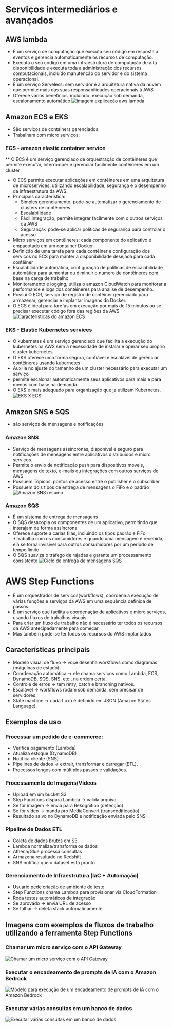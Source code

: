 # Serviços intermediários e avançados

## AWS lambda
* É um serviço de computação que executa seu código em resposta a eventos e gerencia automaticamente os recursos de computação.
* Executa o seu código em uma infraestrutura de computação de alta disponibilidade e executa toda a administração dos recursos computacionais, incluído manutenção do servidor e do sistema operacional.
* É um serviço Serveless: sem servidor é a arquitetura nativa da nuvem que permite mais das suas responsabilidades operacionais à AWS
* Oferece vários benefícios, incluindo: execução sob demanda, escalonamento automático
![imagem explicação aws lambda](images/modulo.png)

## Amazon ECS e EKS
* São serviços de containers gerenciados
* Trabalham com micro serviços:

### ECS - amazon elastic container service
** O ECS é um serviço gerenciado de orquestração de contêineres que permite executar, interromper e gerenciar facilmente contêineres em um cluster
* O ECS permite executar aplicações em contêineres em uma arquitetura de microservices, utilizando escalabilidade, segurança e o desempenho da infraestrutura da AWS.
* Principais característica:
	* Simples gerenciamento, pode-se automatizar o 	gerenciamento de clusters de contêineres
	* Escalabilidade
	* Fácil integração, permite integrar facilmente com o	outros serviços da AWS
	* Segurança< pode-se aplicar políticas de segurança 	para controlar o acesso
* Micro serviços em contêineres; cada componente do aplicativo é empacotado em um container Docker
* Definição de uma tarefa para cada contêiner e configuração dos serviços no ECS para manter a disponibilidade desejada para cada contêiner
* Escalabilidade automática, configuração de politicas de escalabilidade automática para aumentar ou diminuir o numero de contêineres com base na carga de trabalho
* Monitoramento e logging, utiliza o amazon CloudWatch para monitorar a performance e logs dos contêineres para analise de desempenho.
* Possui O ECR, serviço de registro de contêiner gerenciado para armazenar, gerenciar e implantar imagens do Docker.
* O ECS é ideal para tarefas em execução por mais de 15 minutos ou se precisar executar código fora das regiões da AWS
![Características do amazon ECS](assets/modulo7.1.png)

### EKS - Elastic Kubernetes services
* O kubernetes é um serviço gerenciado que facilita a execução do kubernetes na AWS sem a necessidade de instalar e operar seu proprio cluster kubernetes
* O EKS oferece uma forma segura, confiável e escalável de gerenciar contêineres usando kubernetes
* Auxilia no ajuste do tamanho de um cluster necessário para executar um serviço
* permite escalonar automaticamente seus aplicativos para mais e para menos com base na demanda.
* O EKS é mais adequado para organização que ja utilizam Kubernetes.
![EKS X ECS](assets/modulo7.2.png)

## Amazon SNS e SQS
* são serviços de mensagens e notificações

### Amazon SNS
* Serviço de mensagens assíncronas, disponível e seguro para notificações de mensagens entre aplicativos distribuídos e micro serviços.
* Permite o envio de notificação push para dispositivos moveis, mensagens de texto, e-mails ou integrações com outros serviços de AWS
* Possuem Tópicos: pontos de acesso entre o publisher e o subscriber
* Possuem dois tipos de entrega de mensagens o FiFo e o padrão
![Amazon SNS resumo](assets/modulo7.3.png)

### Amazon SQS
* É um sistema de entrega de mensagens
* O SQS desacopla os componentes de um aplicativo, permitindo que interajam de forma assíncrona
* Oferece suporte a carias filas, incluindo os tipos padrão e FiFo
*Trabalha com os consumidores e quando uma mensagem é recebida, ela se torna invisível para outros consumidores por um período de tempo limite
* O SQS suaviza o tráfego de rajadas e garante um processamento consistente
![Ciclo de entrega de mensagens SQS](assets/modulo7.4.png)

# AWS Step Functions
* É um orquestrador de serviços(workflows), coordena a execução de várias funções e serviços da AWS em uma sequência definida de passos.
* É um serviço que facilita a coordenação de aplicativos e micro serviços, usando fluxos de trabalhos visuais
* Para criar um fluxo de trabalho não é necessário ter todos os recursos da AWS antecipadamente para começar
* Mas também pode-se ter todos os recursos do AWS implantados

## Características principais
* Modelo visual de fluxo → você desenha workflows como diagramas (máquinas de estado).
* Coordenação automática → ele chama serviços como Lambda, ECS, DynamoDB, SQS, SNS, etc., na ordem certa.
* Controle de erros → tem retry, catch e branching nativos.
* Escalável → workflows rodam sob demanda, sem precisar de servidores.
* State machine → cada fluxo é definido em JSON (Amazon States Language).

## Exemplos de uso
### Processar um pedido de e-commerce:
* Verifica pagamento (Lambda)
* Atualiza estoque (DynamoDB)
* Notifica cliente (SNS)
* Pipelines de dados → extrair, transformar e carregar (ETL).
* Processos longos com múltiplos passos e validações.

### Processamento de Imagens/Vídeos
* Upload em um bucket S3
* Step Functions dispara Lambda → valida arquivo
* Se for imagem → envia para Rekognition (detecção)
* Se for vídeo → manda pro MediaConvert (transcodificação)
* Resultado salvo no DynamoDB e notificação enviada pelo SNS

### Pipeline de Dados ETL
* Coleta de dados brutos em S3
* Lambda normaliza/transforma os dados
* Athena/Glue processa consultas
* Armazena resultado no Redshift
* SNS notifica que o dataset está pronto

### Gerenciamento de Infraestrutura (IaC + Automação)
* Usuário pede criação de ambiente de teste
* Step Functions chama Lambda para provisionar via CloudFormation
* Roda testes automáticos de integração
* Se aprovado → envia URL de acesso
* Se falhar → deleta stack automaticamente

## Imagens com exemplos de fluxos de trabalho utilizando a ferramenta Step Functions
### Chamar um micro serviço com o API Gateway
![Chamar um micro serviço com o API Gateway](assets/APIGateway.png)

### Executar o encadeamento de prompts de IA com o Amazon Bedrock
![Modelo para execução de um encadeamento de prompts de IA com o Amazon Bedrock](assets/encadeamento-prompts.png)

### Executar várias consultas em um banco de dados
![Executar várias consultas em um banco de dados](assets/consulta-banco-dados.png)











